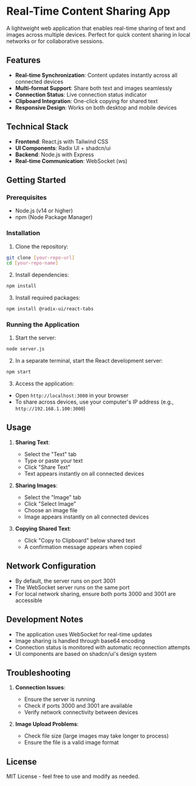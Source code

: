 

# Real-Time Content Sharing App

A lightweight web application that enables real-time sharing of text and images across multiple devices. Perfect for quick content sharing in local networks or for collaborative sessions.

## Features

- **Real-time Synchronization**: Content updates instantly across all connected devices
- **Multi-format Support**: Share both text and images seamlessly
- **Connection Status**: Live connection status indicator
- **Clipboard Integration**: One-click copying for shared text
- **Responsive Design**: Works on both desktop and mobile devices

## Technical Stack

- **Frontend**: React.js with Tailwind CSS
- **UI Components**: Radix UI + shadcn/ui
- **Backend**: Node.js with Express
- **Real-time Communication**: WebSocket (ws)

## Getting Started

### Prerequisites

- Node.js (v14 or higher)
- npm (Node Package Manager)

### Installation

1. Clone the repository:
```bash
git clone [your-repo-url]
cd [your-repo-name]
```

2. Install dependencies:
```bash
npm install
```

3. Install required packages:
```bash
npm install @radix-ui/react-tabs
```

### Running the Application

1. Start the server:
```bash
node server.js
```

2. In a separate terminal, start the React development server:
```bash
npm start
```

3. Access the application:
- Open `http://localhost:3000` in your browser
- To share across devices, use your computer's IP address (e.g., `http://192.168.1.100:3000`)

## Usage

1. **Sharing Text**:
   - Select the "Text" tab
   - Type or paste your text
   - Click "Share Text"
   - Text appears instantly on all connected devices

2. **Sharing Images**:
   - Select the "Image" tab
   - Click "Select Image"
   - Choose an image file
   - Image appears instantly on all connected devices

3. **Copying Shared Text**:
   - Click "Copy to Clipboard" below shared text
   - A confirmation message appears when copied

## Network Configuration

- By default, the server runs on port 3001
- The WebSocket server runs on the same port
- For local network sharing, ensure both ports 3000 and 3001 are accessible

## Development Notes

- The application uses WebSocket for real-time updates
- Image sharing is handled through base64 encoding
- Connection status is monitored with automatic reconnection attempts
- UI components are based on shadcn/ui's design system

## Troubleshooting

1. **Connection Issues**:
   - Ensure the server is running
   - Check if ports 3000 and 3001 are available
   - Verify network connectivity between devices

2. **Image Upload Problems**:
   - Check file size (large images may take longer to process)
   - Ensure the file is a valid image format

## License

MIT License - feel free to use and modify as needed.





